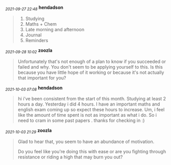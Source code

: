 <sub>*2021-09-27 22:48*</sub>
**hendadson**
> 1. Studying 
> 2. Maths + Chem 
> 3. Late morning and afternoon 
> 4. Journal
> 5. Reminders

<sub>*2021-09-28 10:02*</sub>
**zoozla**
> Unfortunately that's not enough of a plan to know if you succeeded or failed and why. You don't seem to be applying yourself to this. Is this because you have little hope of it working or because it's not actually that important for you?

<sub>*2021-10-03 07:08*</sub>
**hendadson**
> hi i’ve been consistent from the start of this month. Studying at least 2 hours a day. Yesterday i did 4 hours. I have an important maths and english exam coming up so expect these hours to increase. Um, i feel like the amount of time spent is not as important as what i do. So i need to cram in some past papers . thanks for checking in :)

<sub>*2021-10-03 21:29*</sub>
**zoozla**
> Glad to hear that, you seem to have an abundance of motivation.
> 
> Do you feel like you're doing this with ease or are you fighting through resistance or riding a high that may burn you out?


